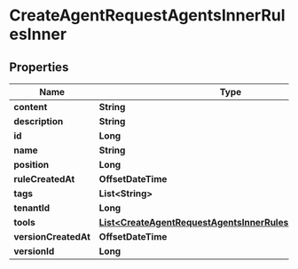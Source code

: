 

# CreateAgentRequestAgentsInnerRulesInner


## Properties

| Name | Type | Description | Notes |
|------------ | ------------- | ------------- | -------------|
|**content** | **String** |  |  |
|**description** | **String** |  |  |
|**id** | **Long** |  |  |
|**name** | **String** |  |  |
|**position** | **Long** |  |  |
|**ruleCreatedAt** | **OffsetDateTime** |  |  |
|**tags** | **List&lt;String&gt;** |  |  [optional] |
|**tenantId** | **Long** |  |  |
|**tools** | [**List&lt;CreateAgentRequestAgentsInnerRulesInnerToolsInner&gt;**](CreateAgentRequestAgentsInnerRulesInnerToolsInner.md) |  |  [optional] |
|**versionCreatedAt** | **OffsetDateTime** |  |  |
|**versionId** | **Long** |  |  |



